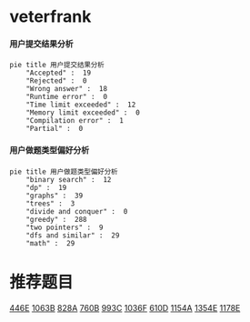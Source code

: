 # veterfrank

<!-- tabs:start -->



#### **用户提交结果分析**

```mermaid
pie title 用户提交结果分析
    "Accepted" :  19
    "Rejected" :  0
    "Wrong answer" :  18
    "Runtime error" :  0
    "Time limit exceeded" :  12
    "Memory limit exceeded" :  0
    "Compilation error" :  1
    "Partial" :  0
```

#### **用户做题类型偏好分析**

```mermaid
pie title 用户做题类型偏好分析
    "binary search" :  12
    "dp" :  19
    "graphs" :  39
    "trees" :  3
    "divide and conquer" :  0
    "greedy" :  288
    "two pointers" :  9
    "dfs and similar" :  29
    "math" :  29
```



<!-- tabs:end -->
# 推荐题目
[446E](https://codeforces.com/contest/446/problem/E)
[1063B](https://codeforces.com/contest/1063/problem/B)
[828A](https://codeforces.com/contest/828/problem/A)
[760B](https://codeforces.com/contest/760/problem/B)
[993C](https://codeforces.com/contest/993/problem/C)
[1036F](https://codeforces.com/contest/1036/problem/F)
[610D](https://codeforces.com/contest/610/problem/D)
[1154A](https://codeforces.com/contest/1154/problem/A)
[1354E](https://codeforces.com/contest/1354/problem/E)
[1178E](https://codeforces.com/contest/1178/problem/E)
